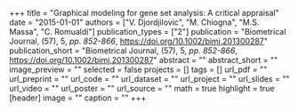 +++
title = "Graphical modeling for gene set analysis: A critical appraisal"
date = "2015-01-01"
authors = ["V. Djordjilovic", "M. Chiogna", "M.S. Massa", "C. Romualdi"]
publication_types = ["2"]
publication = "Biometrical Journal, (57), 5, _pp. 852-866_, https://doi.org/10.1002/bimj.201300287"
publication_short = "Biometrical Journal, (57), 5, _pp. 852-866_, https://doi.org/10.1002/bimj.201300287"
abstract = ""
abstract_short = ""
image_preview = ""
selected = false
projects = []
tags = []
url_pdf = ""
url_preprint = ""
url_code = ""
url_dataset = ""
url_project = ""
url_slides = ""
url_video = ""
url_poster = ""
url_source = ""
math = true
highlight = true
[header]
image = ""
caption = ""
+++
